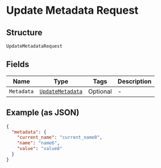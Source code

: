 
# Update Metadata Request

## Structure

`UpdateMetadataRequest`

## Fields

| Name | Type | Tags | Description |
|  --- | --- | --- | --- |
| `Metadata` | [`UpdateMetadata`](../../doc/models/update-metadata.md) | Optional | - |

## Example (as JSON)

```json
{
  "metadata": {
    "current_name": "current_name0",
    "name": "name6",
    "value": "value8"
  }
}
```

